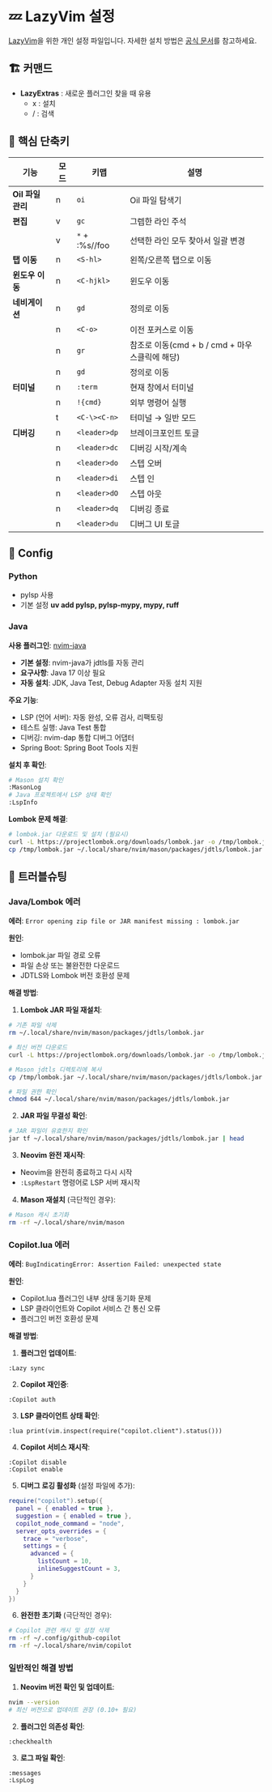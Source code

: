 # 💤 LazyVim 설정

[LazyVim](https://github.com/LazyVim/LazyVim)을 위한 개인 설정 파일입니다.
자세한 설치 방법은 [공식 문서](https://lazyvim.github.io/installation)를 참고하세요.

## 🏗️ 커맨드

- **LazyExtras** : 새로운 플러그인 찾을 때 유용
  - x : 설치
  - / : 검색

## 🎯 핵심 단축키

| 기능              | 모드 | 키맵           | 설명                                           |
| ----------------- | ---- | -------------- | ---------------------------------------------- |
| **Oil 파일 관리** | n    | `oi`           | Oil 파일 탐색기                                |
| **편집**          | v    | `gc`           | 그렙한 라인 주석                               |
|                   | v    | `*` + :%s//foo | 선택한 라인 모두 찾아서 일괄 변경              |
| **탭 이동**       | n    | `<S-hl>`       | 왼쪽/오른쪽 탭으로 이동                        |
| **윈도우 이동**   | n    | `<C-hjkl>`     | 윈도우 이동                                    |
| **네비게이션**    | n    | `gd`           | 정의로 이동                                    |
|                   | n    | `<C-o>`        | 이전 포커스로 이동                             |
|                   | n    | `gr`           | 참조로 이동(cmd + b / cmd + 마우스클릭에 해당) |
|                   | n    | `gd`           | 정의로 이동                                    |
| **터미널**        | n    | `:term`        | 현재 창에서 터미널                             |
|                   | n    | `!{cmd}`       | 외부 명령어 실행                               |
|                   | t    | `<C-\><C-n>`   | 터미널 → 일반 모드                             |
| **디버깅**        | n    | `<leader>dp`   | 브레이크포인트 토글                            |
|                   | n    | `<leader>dc`   | 디버깅 시작/계속                               |
|                   | n    | `<leader>do`   | 스텝 오버                                      |
|                   | n    | `<leader>di`   | 스텝 인                                        |
|                   | n    | `<leader>dO`   | 스텝 아웃                                      |
|                   | n    | `<leader>dq`   | 디버깅 종료                                    |
|                   | n    | `<leader>du`   | 디버그 UI 토글                                 |

## 🧭 Config

### Python

- pylsp 사용
- 기본 설정 **uv add pylsp, pylsp-mypy, mypy, ruff**

### Java

**사용 플러그인**: [nvim-java](https://github.com/nvim-java/nvim-java)

- **기본 설정**: nvim-java가 jdtls를 자동 관리
- **요구사항**: Java 17 이상 필요
- **자동 설치**: JDK, Java Test, Debug Adapter 자동 설치 지원

**주요 기능**:

- LSP (언어 서버): 자동 완성, 오류 검사, 리팩토링
- 테스트 실행: Java Test 통합
- 디버깅: nvim-dap 통합 디버그 어댑터
- Spring Boot: Spring Boot Tools 지원

**설치 후 확인**:

```bash
# Mason 설치 확인
:MasonLog
# Java 프로젝트에서 LSP 상태 확인
:LspInfo
```

**Lombok 문제 해결**:

```bash
# lombok.jar 다운로드 및 설치 (필요시)
curl -L https://projectlombok.org/downloads/lombok.jar -o /tmp/lombok.jar
cp /tmp/lombok.jar ~/.local/share/nvim/mason/packages/jdtls/lombok.jar
```

## 🔧 트러블슈팅

### Java/Lombok 에러

**에러**: `Error opening zip file or JAR manifest missing : lombok.jar`

**원인**:

- lombok.jar 파일 경로 오류
- 파일 손상 또는 불완전한 다운로드
- JDTLS와 Lombok 버전 호환성 문제

**해결 방법**:

1. **Lombok JAR 파일 재설치**:

```bash
# 기존 파일 삭제
rm ~/.local/share/nvim/mason/packages/jdtls/lombok.jar

# 최신 버전 다운로드
curl -L https://projectlombok.org/downloads/lombok.jar -o /tmp/lombok.jar

# Mason jdtls 디렉토리에 복사
cp /tmp/lombok.jar ~/.local/share/nvim/mason/packages/jdtls/lombok.jar

# 파일 권한 확인
chmod 644 ~/.local/share/nvim/mason/packages/jdtls/lombok.jar
```

2. **JAR 파일 무결성 확인**:

```bash
# JAR 파일이 유효한지 확인
jar tf ~/.local/share/nvim/mason/packages/jdtls/lombok.jar | head
```

3. **Neovim 완전 재시작**:

- Neovim을 완전히 종료하고 다시 시작
- `:LspRestart` 명령어로 LSP 서버 재시작

4. **Mason 재설치** (극단적인 경우):

```bash
# Mason 캐시 초기화
rm -rf ~/.local/share/nvim/mason
```

### Copilot.lua 에러

**에러**: `BugIndicatingError: Assertion Failed: unexpected state`

**원인**:

- Copilot.lua 플러그인 내부 상태 동기화 문제
- LSP 클라이언트와 Copilot 서비스 간 통신 오류
- 플러그인 버전 호환성 문제

**해결 방법**:

1. **플러그인 업데이트**:

```vim
:Lazy sync
```

2. **Copilot 재인증**:

```vim
:Copilot auth
```

3. **LSP 클라이언트 상태 확인**:

```vim
:lua print(vim.inspect(require("copilot.client").status()))
```

4. **Copilot 서비스 재시작**:

```vim
:Copilot disable
:Copilot enable
```

5. **디버그 로깅 활성화** (설정 파일에 추가):

```lua
require("copilot").setup({
  panel = { enabled = true },
  suggestion = { enabled = true },
  copilot_node_command = "node",
  server_opts_overrides = {
    trace = "verbose",
    settings = {
      advanced = {
        listCount = 10,
        inlineSuggestCount = 3,
      }
    }
  }
})
```

6. **완전한 초기화** (극단적인 경우):

```bash
# Copilot 관련 캐시 및 설정 삭제
rm -rf ~/.config/github-copilot
rm -rf ~/.local/share/nvim/copilot
```

### 일반적인 해결 방법

1. **Neovim 버전 확인 및 업데이트**:

```bash
nvim --version
# 최신 버전으로 업데이트 권장 (0.10+ 필요)
```

2. **플러그인 의존성 확인**:

```vim
:checkhealth
```

3. **로그 파일 확인**:

```vim
:messages
:LspLog
```
